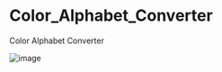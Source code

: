 # Color_Alphabet_Converter
Color Alphabet Converter

![image](https://github.com/barionleg/Color_Alphabet_Converter/assets/102619282/9b4d86ae-5edd-4d3d-932d-a72cea73822a)
